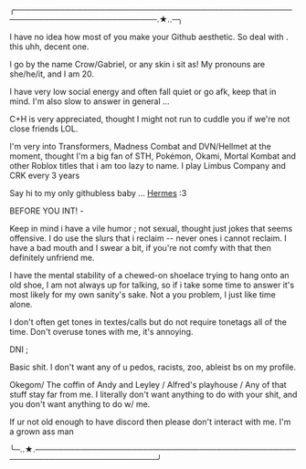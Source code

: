 ╭───────────────────────────────────────────────────────────────────────────.★..─╮

I have no idea how most of you make your Github aesthetic. So deal with . this uhh, decent one.
 
 I go by the name Crow/Gabriel, or any skin i sit as! My pronouns are she/he/it, and I am 20. 

 I have very low social energy and often fall quiet or go afk, keep that in mind. I'm also slow to answer in general ...
 
 C+H is very appreciated, thought I might not run to cuddle you if we're not close friends LOL.

I'm very into Transformers, Madness Combat and DVN/Hellmet at the moment, thought I'm a big fan of STH, Pokémon, Okami, Mortal Kombat and other Roblox titles that i am too lazy to name. I play Limbus Company and CRK every 3 years

Say hi to my only githubless baby ...  [Hermes](https://inkthepilot.straw.page) :3 

BEFORE YOU INT! -

Keep in mind i have a vile humor ; not sexual, thought just jokes that seems offensive. I do use the slurs that i reclaim -- never ones i cannot reclaim. I have a bad mouth and I swear a bit, if you're not comfy with that then definitely unfriend me.

I have the mental stability of a chewed-on shoelace trying to hang onto an old shoe, I am not always up for talking, so if i take some time to answer it's most likely for my own sanity's sake. Not a you problem, I just like time alone.

I don't often get tones in textes/calls but do not require tonetags all of the time. Don't overuse tones with me, it's annoying. 

DNI ;

Basic shit. I don't want any of u pedos, racists, zoo, ableist bs on my profile.

Okegom/ The coffin of Andy and Leyley / Alfred's playhouse / Any of that stuff stay far from me. I literally don't want anything to do with your shit, and you don't want anything to do w/ me.

If ur not old enough to have discord then please don't interact with me. I'm a grown ass man

╰─..★.────────────────────────────────────────────────────────────────────────╯
